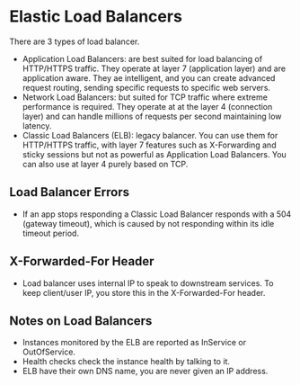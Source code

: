 # Elastic Load Balancers 
There are 3 types of load balancer. 
- Application Load Balancers: are best suited for load balancing of HTTP/HTTPS traffic. They operate at layer 7 (application layer) and are application aware. They ae intelligent, and you can create advanced request routing, sending specific requests to specific web servers. 
- Network Load Balancers: but suited for TCP traffic where extreme performance is required. They operate at at the layer 4 (connection layer) and can handle millions of requests per second maintaining low latency. 
- Classic Load Balancers (ELB): legacy balancer. You can use them for HTTP/HTTPS traffic, with layer 7 features such as X-Forwarding and sticky sessions but not as powerful as Application Load Balancers. You can also use at layer 4 purely based on TCP. 
## Load Balancer Errors 
- If an app stops responding a Classic Load Balancer responds with a 504 (gateway timeout), which is caused by not responding within its idle timeout period.
## X-Forwarded-For Header
- Load balancer uses internal IP to speak to downstream services. To keep client/user IP, you store this in the X-Forwarded-For header. 
## Notes on Load Balancers
- Instances monitored by the ELB are reported as InService or OutOfService. 
- Health checks check the instance health by talking to it. 
- ELB have their own DNS name, you are never given an IP address. 